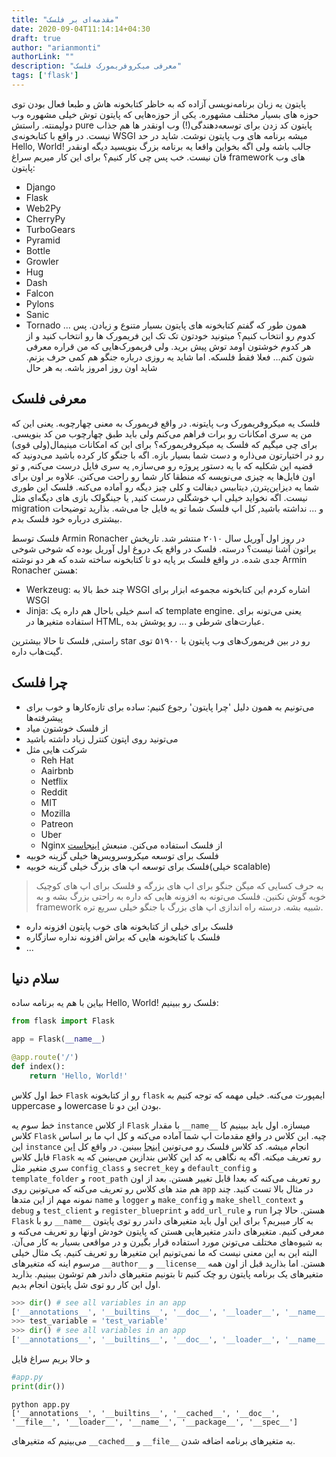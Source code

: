 ```yaml
---
title: "مقدمه‌ای بر فلسک"
date: 2020-09-04T11:14:14+04:30
draft: true
author: "arianmonti"
authorLink: ""
description: "معرفی میکروفریمورک فلسک"
tags: ['flask']
---
```

پایتون یه زبان برنامه‌نویسی آزاده که به خاظر کتابخونه هاش و طبعا فعال بودن توی حوزه های بسیار مختلف مشهوره. یکی از حوزه‌‌ها‌یی که پایتون توش خیلی مشهوره وب دولپمنته. راستش pure پایتون کد زدن برای توسعه‌دهندگی(!) وب اونقدر ها هم جذاب نیست. در واقع با کتابخونه‌ی WSGI میشه برنامه های وب پایتون نوشت. شاید در حد Hello, World! جالب باشه ولی اگه بخواین واقعا یه برنامه بزرگ بنویسید دیگه اونقدر فان نیست. خب پس چی کار کنیم؟ برای این کار میریم سراغ framework های وب پایتون:
- Django
- Flask
- Web2Py
- CherryPy
- TurboGears
- Pyramid
- Bottle
- Growler
- Hug
- Dash
- Falcon
- Pylons
- Sanic
- Tornado
...
همون طور که گفتم کتابخونه های پایتون بسیار متنوع و زیادن. پس کدوم رو انتخاب کنیم؟ میتونید خودتون تک تک این فریمورک ها رو انتخاب کنید و از هر کدوم خوشتون اومد توش پیش برید. ولی فریمورک‌هایی که من قراره معرفی شون کنم... فعلا فقط فلسکه. اما شاید یه روزی درباره جنگو هم کمی حرف بزنم. شاید اون روز امروز باشه. به هر حال

## معرفی فلسک
فلسک یه میکروفریمورک وب پایتونه. در واقع فریمورک به معنی چهارچوبه. یعنی این که من یه سری امکانات رو برات فراهم می‌کنم ولی باید طبق چهارچوب من کد بنویسی. برای چی میگیم که فلسک یه میکروفریمورکه؟ برای این که امکانات مینیمال(ولی قوی) رو در اختیارتون می‌ذاره و دست شما بسیار بازه. اگه با جنگو کار کرده باشید می‌دونید که قضیه این شکلیه که با یه دستور پروژه رو می‌سازه, یه سری فایل درست می‌کنه, و تو اون فایل‌ها یه چیزی می‌نویسه که منطقا کار شما رو راحت‌ می‌کنن. علاوه بر اون برای شما یه دیزاین‌پترن, دیتابیس دیفالت و کلی چیز دیگه رو آماده می‌کنه. فلسک این طوری نیست. اگه نخواید خیلی اپ خوشگلی درست کنید, یا جینگولک بازی های دیگه‌ای مثل migration و ... نداشته باشید, کل اپ فلسک شما تو یه فایل جا می‌شه. بذارید توضیحات بیشتری درباره خود فلسک بدم.

فلسک توسط Armin Ronacher در روز اول آوریل سال ۲۰۱۰ منتشر شد. تاریخش براتون آشنا نیست؟ درسته. فلسک در واقع یک دروغ اول آوریل بوده که شوخی شوخی جدی شده. در واقع فلسک بر پایه دو تا کتابخونه ساخته شده که هر دو نوشته Armin Ronacher هستن:
- Werkzeug: چند خط بالا به WSGI اشاره کردم این کتابخونه مجموعه ابزار برای WSGI
- Jinja: که اسم خیلی باحال هم داره یک template engine. یعنی می‌تونه برای استفاده متغیر‌ها در HTML, عبارت‌های شرطی و ... رو پوشش بده.

راستی, فلسک تا حالا بیشترین star رو در بین فریمورک‌های وب پایتون با ۵۱۹۰۰ توی گیت‌هاب داره.

## چرا فلسک
* می‌تونیم به همون دلیل 'چرا پایتون' رجوع کنیم: ساده برای تازه‌کارها و خوب برای پیشرفته‌ها
* از فلسک خوشتون میاد
* می‌تونید روی اپتون کنترل زیاد داشته باشید
* شرکت هایی مثل
    - Reh Hat
    - Aairbnb 
    - Netflix
    - Reddit
    - MIT
    - Mozilla
    - Patreon
    - Uber
    - Nginx
از فلسک استفاده می‌کنن. منبعش [اینجاست](https://stackshare.io/flask)
* فلسک برای توسعه میکروسرویس‌ها خیلی گزینه خوبیه
*  فلسک برای توسعه اپ های بزرگ خیلی گزینه خوبیه(خیلی scalable)
> به حرف کسایی که میگن جنگو برای اپ های بزرگه و فلسک برای اپ های کوچیک خوبه گوش نکنین. فلسک می‌تونه به افزونه هایی که داره به راحتی بزرگ بشه و به framework شبیه بشه. درسته راه اندازی اپ های بزرگ با جنگو خیلی سریع تره.
* فلسک برای خیلی از کتابخونه های خوب پایتون افزونه داره
* فلسک با کتابخونه هایی که براش افزونه نداره سازگاره
* ...
## سلام دنیا
بیاین با هم یه برنامه ساده Hello, World! فلسک رو ببینیم:

```  Python
from flask import Flask

app = Flask(__name__)

@app.route('/')
def index():
    return 'Hello, World!'
```

خط اول کلاس `Flask` رو از کتابخونه `flask` ایمپورت می‌کنه. خیلی مهمه که توجه کنیم به uppercase و lowercase بودن این دو تا.

خط سوم یه `instance` از کلاس `Flask` با مقدار `__name__` میسازه. اول باید ببینیم کا کلاس `Flask` چیه. این کلاس در واقع مقدمات اپ شما آماده می‌کنه و کل اپ ما بر اساس این `instance` انجام میشه. کد کلاس فلسک رو می‌تونین
[اینجا](https://github.com/pallets/flask/blob/a1fb8f143f5deb545a10ac2758cb7a2b2bd68df3/src/flask/app.py#L62)
ببینین. در واقع کل
[این](https://github.com/pallets/flask/blob/a1fb8f143f5deb545a10ac2758cb7a2b2bd68df3/src/flask/app.py)
فایل کلاس `Flask` رو تعریف میکنه. اگه یه نگاهی به کد این کلاس بندازین می‌بینین که یه سری متغیر   مثل `config_class` و `secret_key` و ‍‍‍‍‍‍‍‍‍‍‍‍‍‍`default_config` و `template_folder` و `root_path` رو تعریف می‌کنه که بعدا قابل تغییر هستن. بعد از اون هم متد های کلاس رو تعریف می‌کنه که می‌تونین روی `app` در مثال بالا تست کنید. چند نمونه مهم از این متد‌ها `name` و `logger` و `make_config` و ‍‍`make_shell_context` و `debug` و ‍`test_client` و `register_blueprint` و `add_url_rule` و `run` هستن.
حالا چرا `Flask` رو با `__name__` به کار میبریم؟ برای این اول باید متغیر‌‌های داندر رو توی پایتون معرفی کنیم. متغیر‌های داندر متغیر‌هایی هستن که پایتون خودش اونها رو تعریف می‌کنه و به شیوه‌های مختلف می‌تونن مورد استفاده قرار بگیرن و در مواقعی بسیار به کار می‌آن. البته این به این معنی نیست که ما نمی‌تونیم این متغیر‌ها رو تعریف کنیم. یک مثال خیلی مرسوم اینه که متغیر‌های `__author__` و `__license__` هستن. اما بذارید قبل از اون  همه متغیر‌های یک برنامه پایتون رو چک کنیم تا بتونیم متغیر‌های داندر هم توشون ببینیم.
بذارید اول این کار رو توی شل پایتون انجام بدیم.
``` Python
>>> dir() # see all variables in an app
['__annotations__', '__builtins__', '__doc__', '__loader__', '__name__', '__package__', '__spec__']
>>> test_variable = 'test_variable'
>>> dir() # see all variables in an app
['__annotations__', '__builtins__', '__doc__', '__loader__', '__name__', '__package__', '__spec__', 'my_variable']

```
و حالا بریم سراغ فایل
``` Python
#app.py
print(dir())
```
``` Shell
python app.py
['__annotations__', '__builtins__', '__cached__', '__doc__', '__file__', '__loader__', '__name__', '__package__', '__spec__']
```
می‌بینیم که متغیر‌های `__cached__` و `__file__` به متغیر‌های برنامه اضافه شدن.